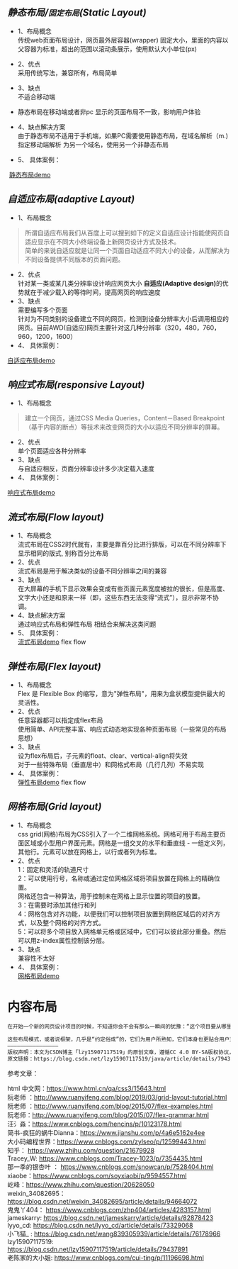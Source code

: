 ## *静态布局/<small>固定布局</small>(Static Layout)*

- 1、布局概念  
  传统web页面布局设计，网页最外层容器(wrapper) 固定大小，里面的内容以父容器为标准，超出的范围以滚动条展示，使用默认大小单位(px) 

- 2、优点  
  采用传统写法，兼容所有，布局简单

- 3、缺点  
  不适合移动端  
- 静态布局在移动端或者非pc 显示的页面布局不一致，影响用户体验

- 4、缺点解决方案  
  由于静态布局不适用于手机端，如果PC需要使用静态布局，在域名解析（m.) 指定移动端解析 为另一个域名，使用另一个非静态布局

- 5、 具体案例：

​	[静态布局demo](work/页面布局/静态布局/Static-Layout.md)

## *自适应布局(adaptive Layout)*

- 1、布局概念  
> 所谓自适应布局我们从百度上可以搜到如下的定义自适应设计指能使网页自适应显示在不同大小终端设备上新网页设计方式及技术。  
>简单的来说自适应就是让同一个页面自动适应不同大小的设备，从而解决为不同设备提供不同版本的页面问题。

- 2、优点  
  针对某一类或某几类分辨率设计响应网页大小 <b>自适应(Adaptive design)</b>的优势就在于减少载入的等待时间，提高网页的响应速度
- 3、缺点  
  需要编写多个页面  
  针对为不同类别的设备建立不同的网页，检测到设备分辨率大小后调用相应的网页。目前AWD(自适应)网页主要针对这几种分辨率（320，480，760，960，1200，1600）
- 4、 具体案例：

[自适应布局demo](work/页面布局/自适应布局/adaptive.md)

## *响应式布局(responsive Layout)*

- 1、布局概念  
> 建立一个网页，通过CSS Media Queries，Content－Based Breakpoint（基于内容的断点）等技术来改变网页的大小以适应不同分辨率的屏幕。

- 2、优点  
  单个页面适应各种分辨率
- 3、缺点  
  与自适应相反，页面分辨率设计多少决定载入速度
- 4、 具体案例：

[响应式布局demo](work/页面布局/响应式布局/responsive.md)

## *流式布局(Flow layout)*

- 1、布局概念      
  流式布局在CSS2时代就有，主要是靠百分比进行排版，可以在不同分辨率下显示相同的版式, 别称百分比布局
- 2、优点  
  流式布局是用于解决类似的设备不同分辨率之间的兼容
- 3、缺点    
  在大屏幕的手机下显示效果会变成有些页面元素宽度被拉的很长，但是高度、文字大小还是和原来一样（即，这些东西无法变得“流式”），显示非常不协调。
- 4、缺点解决方案  
  通过响应式布局和弹性布局 相结合来解决这类问题
- 5、 具体案例：  
  [流式布局demo](work/页面布局/流式布局/flow.md) flex flow 

## *弹性布局(Flex layout)*

- 1、布局概念      
  Flex 是 Flexible Box 的缩写，意为"弹性布局"，用来为盒状模型提供最大的灵活性。 
- 2、优点  
  任意容器都可以指定成flex布局  
  使用简单、API完整丰富、响应式动态地实现各种页面布局（一些常见的布局思想）
- 3、缺点    
  设为flex布局后，子元素的float、clear、vertical-align将失效   
  对于一些特殊布局（垂直居中）和网格式布局（几行几列）不易实现
- 4、 具体案例：  
  [弹性布局demo](work/页面布局/弹性布局/flex.md) flex flow 

## *网格布局(Grid layout)*

- 1、布局概念      
   css grid(网格)布局为CSS引入了一个二维网格系统。网格可用于布局主要页面区域或小型用户界面元素。网格是一组交叉的水平和垂直线 - 一组定义列，其他行。元素可以放在网格上，以行或者列为标准。
- 2、优点    
  1：固定和灵活的轨道尺寸  
  2：可以使用行号，名称或通过定位网格区域将项目放置在网格上的精确位置。  
  网格还包含一种算法，用于控制未在网格上显示位置的项目的放置。  
  3：在需要时添加其他行和列  
  4：网格包含对齐功能，以便我们可以控制项目放置到网格区域后的对齐方式，以及整个网格的对齐方式。  
  5：可以将多个项目放入网格单元格或区域中，它们可以彼此部分重叠。然后可以用z-index属性控制该分层。
- 3、缺点    
  兼容性不太好
- 4、 具体案例：  
  [网格布局demo](work/页面布局/网格布局/grid.md)



# 内容布局

```markdown
在开始一个新的网页设计项目的时候，不知道你会不会有那么一瞬间的犹豫：“这个项目要从哪里着手呢？”伴随着这种犹豫的，是“做点前所未有的作品”的冲动。不过，很多时候，这些冲动和犹豫都在需求的磨合、设计的细化中，逐步淡化。相比大家也都发现了，网页布局在很多时候都是相似的，甚至可以说，有些布局模式是长盛不衰的。

这些布局模式，或者说框架，几乎是“约定俗成”的，它们为用户所熟知，它们本身也更贴合用户对内容的识别模式和使用习惯。今天的文章，我们一同来聊聊五种拥有持久生命力的优秀网页布局，也许你的下一个网页设计项目可以直接从这五种布局模式入手，无需过多犹豫和纠结。
————————————————
版权声明：本文为CSDN博主「lzy15907117519」的原创文章，遵循CC 4.0 BY-SA版权协议，转载请附上原文出处链接及本声明。
原文链接：https://blog.csdn.net/lzy15907117519/java/article/details/79437891
```

参考文章：

html 中文网：https://www.html.cn/qa/css3/15643.html  
阮老师 ：http://www.ruanyifeng.com/blog/2019/03/grid-layout-tutorial.html    
阮老师 ：http://www.ruanyifeng.com/blog/2015/07/flex-examples.html  
阮老师：http://www.ruanyifeng.com/blog/2015/07/flex-grammar.html  
汪氵淼：https://www.cnblogs.com/hencins/p/10123178.html   
简书-疯狂的蜗牛Dianna：https://www.jianshu.com/p/4a6e5162e4ee  
大小码编程世界：https://www.cnblogs.com/zylseo/p/12599443.html  
知乎： https://www.zhihu.com/question/21679928  
Tracey_W: https://www.cnblogs.com/Tracey-1023/p/7354435.html  
那一季的银杏叶 ： https://www.cnblogs.com/snowcan/p/7528404.html  
xiaobe：https://www.cnblogs.com/soyxiaobi/p/9594557.html  
屹峰：https://www.zhihu.com/question/20628050  
weixin_34082695： https://blog.csdn.net/weixin_34082695/article/details/94664072  
鬼鬼丫404： https://www.cnblogs.com/zhp404/articles/4283157.html  
jameskarry:  https://blog.csdn.net/jameskarry/article/details/82878423  
lyyo_cd: https://blog.csdn.net/lyyo_cd/article/details/73329068  
小飞猫_ : https://blog.csdn.net/wang839305939/article/details/76178966  
lzy15907117519: https://blog.csdn.net/lzy15907117519/article/details/79437891  
老陈家的大小姐: https://www.cnblogs.com/cui-ting/p/11196698.html



